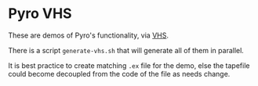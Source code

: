 # Pyro VHS

These are demos of Pyro's functionality, via [VHS](https://github.com/charmbracelet/vhs).

There is a script `generate-vhs.sh` that will generate all of them in parallel.

It is best practice to create matching `.ex` file for the demo, else the tapefile could become decoupled from the code of the file as needs change.
